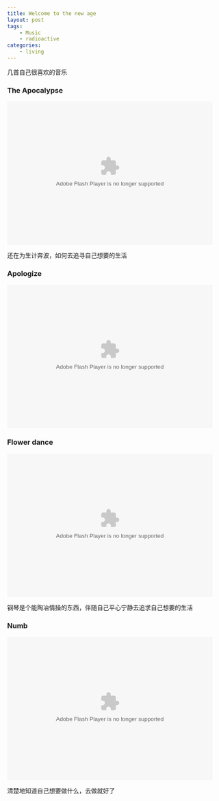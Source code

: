 ```yaml
---
title: Welcome to the new age
layout: post
tags:
    - Music
    - radioactive
categories:
    - living
---
```


几首自己很喜欢的音乐




### The Apocalypse    
<embed src="http://player.yinyuetai.com/video/player/788120/v_0.swf" quality="high" width="480" height="334" align="middle"  allowScriptAccess="sameDomain" allowfullscreen="true" type="application/x-shockwave-flash"></embed>

还在为生计奔波，如何去追寻自己想要的生活


 

### Apologize    
<embed src="http://player.yinyuetai.com/video/player/211112/v_0.swf" quality="high" width="480" height="334" align="middle"  allowScriptAccess="sameDomain" allowfullscreen="true" type="application/x-shockwave-flash"></embed>




### Flower dance    
<embed src="http://player.yinyuetai.com/video/player/815902/v_0.swf" quality="high" width="480" height="334" align="middle"  allowScriptAccess="sameDomain" allowfullscreen="true" type="application/x-shockwave-flash"></embed>

钢琴是个能陶冶情操的东西，伴随自己平心宁静去追求自己想要的生活



### Numb
<embed src="http://player.yinyuetai.com/video/player/3375/v_0.swf" quality="high" width="480" height="334" align="middle"  allowScriptAccess="sameDomain" allowfullscreen="true" type="application/x-shockwave-flash"></embed>

清楚地知道自己想要做什么，去做就好了